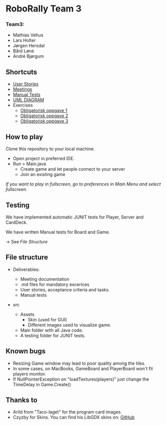 # RoboRally Team 3 
### Team3: 
- Mathias Vehus
- Lars Holter 
- Jørgen Hersdal 
- Bård Løne
- André Bjørgum

## Shortcuts  
- [User Stories](https://github.com/MVehus/Team3/blob/main/Deliverables/Spesifikasjoner.md)
- [Meetings](https://github.com/MVehus/Team3/blob/main/Deliverables/M%C3%B8teReferat.md)
- [Manual Tests](https://github.com/MVehus/Team3/blob/main/Deliverables/ManuelleTester.md)
- [UML DIAGRAM](https://app.creately.com/diagram/E4uRJsPIcEz/edit)
- Exercises
    - [Obligatorisk oppgave 1](https://github.com/MVehus/Team3/blob/main/Deliverables/ObligatoriskOppgave1.md)
    - [Obligatorisk oppgave 2](https://github.com/MVehus/Team3/blob/main/Deliverables/ObligatoriskOppgave2.md)
    - [Obligatorisk oppgave 3](https://github.com/MVehus/Team3/blob/main/Deliverables/ObligatoriskOppgave3.md)

## How to play 

Clone this repository to your local machine.
- Open project in preferred IDE. 
- Run > Main.java
  - Create game and let people connect to your server
  - Join an existing game 

*If you want to play in fullscreen, go to preferences in Main Menu and select fullscreen.*

## Testing 

We have implemented automatic JUNIT tests for Player, Server and CardDeck. 

We have written Manual tests for Board and Game.

-> See *File Structure*

## File structure 
- Deliverables:
    - Meeting documentation
    - .md files for mandatory excerices
    - User stories, acceptance criteria and tasks. 
    - Manual tests 
  
- src 
    - Assets 
        - Skin (used for GUI)
        - Different images used to visualize game. 
    - Main folder with all Java code. 
    - A testing folder for JUNIT tests. 
    
## Known bugs
- Resizing Game window may lead to poor quality among the tiles.
- In some cases, on MacBooks, GameBoard and PlayerBoard won't fit players monitor. 
- If NullPointerException on "loadTextures(players)" just change the TimeDelay in Game.Create()


## Thanks to
- Arild from "Taco-laget" for the program card images.
- Czyzby for Skins. You can find his LibGDX skins on: [GitHub](https://github.com/czyzby/gdx-skins)
